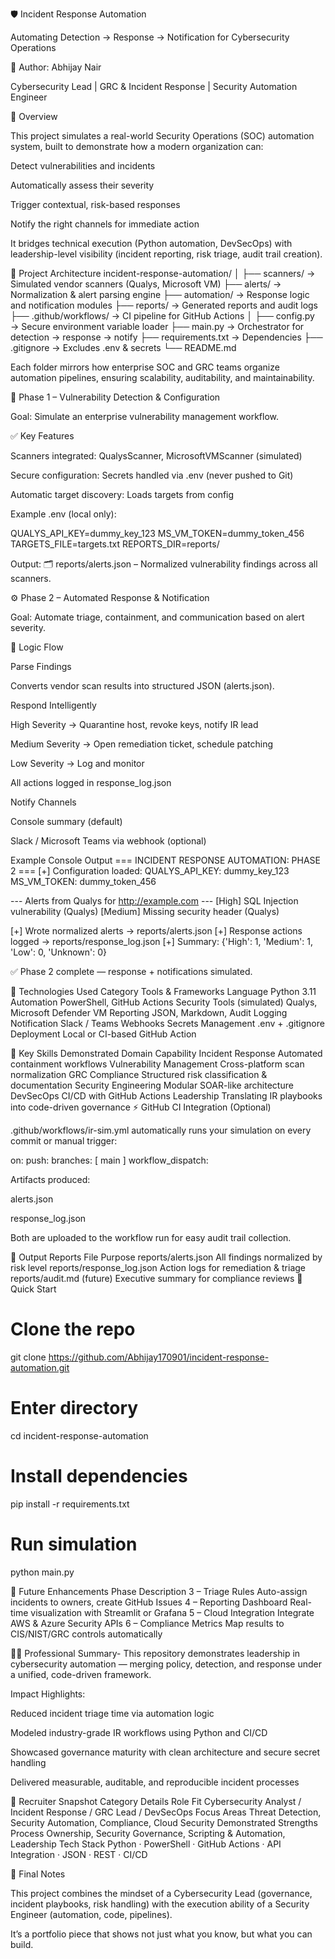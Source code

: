 🛡️ Incident Response Automation

Automating Detection → Response → Notification for Cybersecurity Operations

👤 Author: Abhijay Nair

Cybersecurity Lead | GRC & Incident Response | Security Automation Engineer

🧩 Overview

This project simulates a real-world Security Operations (SOC) automation system, built to demonstrate how a modern organization can:

Detect vulnerabilities and incidents

Automatically assess their severity

Trigger contextual, risk-based responses

Notify the right channels for immediate action

It bridges technical execution (Python automation, DevSecOps) with leadership-level visibility (incident reporting, risk triage, audit trail creation).

🧱 Project Architecture
incident-response-automation/
│
├── scanners/                → Simulated vendor scanners (Qualys, Microsoft VM)
├── alerts/                  → Normalization & alert parsing engine
├── automation/              → Response logic and notification modules
├── reports/                 → Generated reports and audit logs
├── .github/workflows/       → CI pipeline for GitHub Actions
│
├── config.py                → Secure environment variable loader
├── main.py                  → Orchestrator for detection → response → notify
├── requirements.txt          → Dependencies
├── .gitignore                → Excludes .env & secrets
└── README.md


Each folder mirrors how enterprise SOC and GRC teams organize automation pipelines, ensuring scalability, auditability, and maintainability.

🚨 Phase 1 – Vulnerability Detection & Configuration

Goal: Simulate an enterprise vulnerability management workflow.

✅ Key Features

Scanners integrated: QualysScanner, MicrosoftVMScanner (simulated)

Secure configuration: Secrets handled via .env (never pushed to Git)

Automatic target discovery: Loads targets from config

Example .env (local only):

QUALYS_API_KEY=dummy_key_123
MS_VM_TOKEN=dummy_token_456
TARGETS_FILE=targets.txt
REPORTS_DIR=reports/


Output:
🗂️ reports/alerts.json – Normalized vulnerability findings across all scanners.

⚙️ Phase 2 – Automated Response & Notification

Goal: Automate triage, containment, and communication based on alert severity.

🧠 Logic Flow

Parse Findings

Converts vendor scan results into structured JSON (alerts.json).

Respond Intelligently

High Severity → Quarantine host, revoke keys, notify IR lead

Medium Severity → Open remediation ticket, schedule patching

Low Severity → Log and monitor

All actions logged in response_log.json

Notify Channels

Console summary (default)

Slack / Microsoft Teams via webhook (optional)

Example Console Output
=== INCIDENT RESPONSE AUTOMATION: PHASE 2 ===
[+] Configuration loaded:
QUALYS_API_KEY: dummy_key_123
MS_VM_TOKEN: dummy_token_456

--- Alerts from Qualys for http://example.com ---
[High] SQL Injection vulnerability (Qualys)
[Medium] Missing security header (Qualys)

[+] Wrote normalized alerts -> reports/alerts.json
[+] Response actions logged -> reports/response_log.json
[+] Summary: {'High': 1, 'Medium': 1, 'Low': 0, 'Unknown': 0}

✅ Phase 2 complete — response + notifications simulated.

🧰 Technologies Used
Category	Tools & Frameworks
Language	Python 3.11
Automation	PowerShell, GitHub Actions
Security Tools (simulated)	Qualys, Microsoft Defender VM
Reporting	JSON, Markdown, Audit Logging
Notification	Slack / Teams Webhooks
Secrets Management	.env + .gitignore
Deployment	Local or CI-based GitHub Action


🧠 Key Skills Demonstrated
Domain	Capability
Incident Response	Automated containment workflows
Vulnerability Management	Cross-platform scan normalization
GRC Compliance	Structured risk classification & documentation
Security Engineering	Modular SOAR-like architecture
DevSecOps	CI/CD with GitHub Actions
Leadership	Translating IR playbooks into code-driven governance
⚡ GitHub CI Integration (Optional)

.github/workflows/ir-sim.yml automatically runs your simulation on every commit or manual trigger:

on:
  push:
    branches: [ main ]
  workflow_dispatch:


Artifacts produced:

alerts.json

response_log.json

Both are uploaded to the workflow run for easy audit trail collection.

🧾 Output Reports
File	Purpose
reports/alerts.json	All findings normalized by risk level
reports/response_log.json	Action logs for remediation & triage
reports/audit.md (future)	Executive summary for compliance reviews
🚀 Quick Start
# Clone the repo
git clone https://github.com/Abhijay170901/incident-response-automation.git

# Enter directory
cd incident-response-automation

# Install dependencies
pip install -r requirements.txt

# Run simulation
python main.py

🧩 Future Enhancements
Phase	Description
3 – Triage Rules	Auto-assign incidents to owners, create GitHub Issues
4 – Reporting Dashboard	Real-time visualization with Streamlit or Grafana
5 – Cloud Integration	Integrate AWS & Azure Security APIs
6 – Compliance Metrics	Map results to CIS/NIST/GRC controls automatically


👨‍💼 Professional Summary-
This repository demonstrates leadership in cybersecurity automation — merging policy, detection, and response under a unified, code-driven framework.

Impact Highlights:

Reduced incident triage time via automation logic

Modeled industry-grade IR workflows using Python and CI/CD

Showcased governance maturity with clean architecture and secure secret handling

Delivered measurable, auditable, and reproducible incident processes

🏁 Recruiter Snapshot
Category	Details
Role Fit	Cybersecurity Analyst / Incident Response / GRC Lead / DevSecOps
Focus Areas	Threat Detection, Security Automation, Compliance, Cloud Security
Demonstrated Strengths	Process Ownership, Security Governance, Scripting & Automation, Leadership
Tech Stack	Python · PowerShell · GitHub Actions · API Integration · JSON · REST · CI/CD

🧭 Final Notes

This project combines the mindset of a Cybersecurity Lead (governance, incident playbooks, risk handling) with the execution ability of a Security Engineer (automation, code, pipelines).

It’s a portfolio piece that shows not just what you know, but what you can build.

